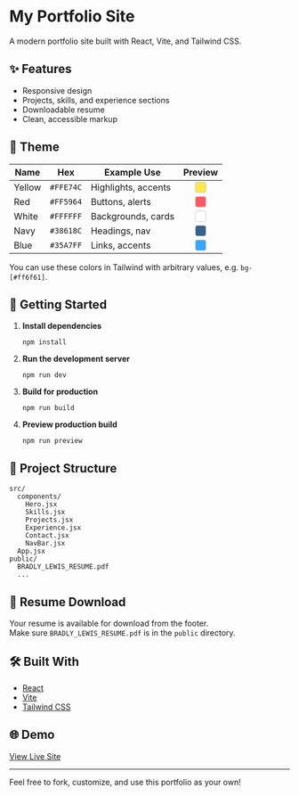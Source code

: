 # My Portfolio Site

A modern portfolio site built with React, Vite, and Tailwind CSS.

## ✨ Features

- Responsive design
- Projects, skills, and experience sections
- Downloadable resume
- Clean, accessible markup

## 🎨 Theme

| Name      | Hex        | Example Use         | Preview |
|-----------|------------|---------------------|:-------:|
| Yellow    | `#FFE74C`  | Highlights, accents | <span style="display:inline-block;margin:auto;width:18px;height:18px;background:#FFE74C;border-radius:4px;border:1px solid #ccc;"></span> |
| Red       | `#FF5964`  | Buttons, alerts     | <span style="display:inline-block;margin:auto;width:18px;height:18px;background:#FF5964;border-radius:4px;border:1px solid #ccc;"></span> |
| White     | `#FFFFFF`  | Backgrounds, cards  | <span style="display:inline-block;margin:auto;width:18px;height:18px;background:#FFFFFF;border-radius:4px;border:1px solid #ccc;"></span> |
| Navy      | `#38618C`  | Headings, nav       | <span style="display:inline-block;margin:auto;width:18px;height:18px;background:#38618C;border-radius:4px;border:1px solid #ccc;"></span> |
| Blue      | `#35A7FF`  | Links, accents      | <span style="display:inline-block;margin:auto;width:18px;height:18px;background:#35A7FF;border-radius:4px;border:1px solid #ccc;"></span> |

You can use these colors in Tailwind with arbitrary values, e.g. `bg-[#ff6f61]`.

## 🚀 Getting Started

1. **Install dependencies**
   ```
   npm install
   ```

2. **Run the development server**
   ```
   npm run dev
   ```

3. **Build for production**
   ```
   npm run build
   ```

4. **Preview production build**
   ```
   npm run preview
   ```

## 📁 Project Structure

```
src/
  components/
    Hero.jsx
    Skills.jsx
    Projects.jsx
    Experience.jsx
    Contact.jsx
    NavBar.jsx
  App.jsx
public/
  BRADLY_LEWIS_RESUME.pdf
  ...
```

## 📄 Resume Download

Your resume is available for download from the footer.  
Make sure `BRADLY_LEWIS_RESUME.pdf` is in the `public` directory.

## 🛠️ Built With

- [React](https://react.dev/)
- [Vite](https://vitejs.dev/)
- [Tailwind CSS](https://tailwindcss.com/)

## 🌐 Demo

[View Live Site](https://bradlylewis.github.io/my-portfolio-site/)

---

Feel free to fork, customize, and use this portfolio as your own!